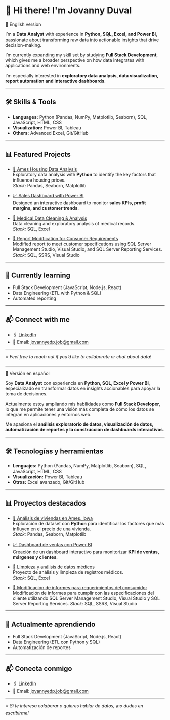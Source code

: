 # 👋 Hi there! I'm Jovanny Duval

📌 English version

I’m a **Data Analyst** with experience in **Python, SQL, Excel, and Power BI**, passionate about transforming raw data into actionable insights that drive decision-making.  

I’m currently expanding my skill set by studying **Full Stack Development**, which gives me a broader perspective on how data integrates with applications and web environments.  

I’m especially interested in **exploratory data analysis, data visualization, report automation and interactive dashboards**.

---

## 🛠️ Skills & Tools

- **Languages:** Python (Pandas, NumPy, Matplotlib, Seaborn), SQL, JavaScript, HTML, CSS  
- **Visualization:** Power BI, Tableau  
- **Others:** Advanced Excel, Git/GitHub  

---

## 📊 Featured Projects

- [🏡 Ames Housing Data Analysis](https://github.com/JovannyDP/housing-price-exploration)  
  Exploratory data analysis with **Python** to identify the key factors that influence housing prices.  
  *Stack:* Pandas, Seaborn, Matplotlib  

- [📈 Sales Dashboard with Power BI](https://github.com/JovannyDP/powerbi-sales-analytics/tree/main)  
  Designed an interactive dashboard to monitor **sales KPIs, profit margins, and customer trends**.  

- [🧹 Medical Data Cleaning & Analysis](https://github.com/JovannyDP/intrathecal-morphine-analysis)  
  Data cleaning and exploratory analysis of medical records.  
  *Stack:* SQL, Excel

- [📝 Report Modification for Consumer Requirements](https://github.com/JovannyDP/thromboprophylaxis-timeliness-analysis)  
  Modified report to meet customer specifications using SQL Server Management Studio, Visual Studio, and SQL Server Reporting Services.
  *Stack:* SQL, SSRS, Visual Studio

---

## 🚀 Currently learning
- Full Stack Development (JavaScript, Node.js, React)  
- Data Engineering (ETL with Python & SQL)  
- Automated reporting  

---

## 📬 Connect with me

- 🖇️ [LinkedIn](https://www.linkedin.com/in/jovannyduval/)  
- 📧 Email: jovannyedp.job@gmail.com 

---

⭐ *Feel free to reach out if you’d like to collaborate or chat about data!*

---

📌 Versión en español

Soy **Data Analyst** con experiencia en **Python, SQL, Excel y Power BI**, especializado en transformar datos en insights accionables para apoyar la toma de decisiones.  

Actualmente estoy ampliando mis habilidades como **Full Stack Developer**, lo que me permite tener una visión más completa de cómo los datos se integran en aplicaciones y entornos web.  

Me apasiona el **análisis exploratorio de datos, visualización de datos, automatización de reportes y la construcción de dashboards interactivos**.

---

## 🛠️ Tecnologías y herramientas

- **Lenguajes:** Python (Pandas, NumPy, Matplotlib, Seaborn), SQL, JavaScript, HTML, CSS  
- **Visualización:** Power BI, Tableau  
- **Otros:** Excel avanzado, Git/GitHub  

---

## 📊 Proyectos destacados

- [🏡 Análisis de viviendas en Ames, Iowa](https://github.com/JovannyDP/housing-price-exploration)  
  Exploración de dataset con **Python** para identificar los factores que más influyen en el precio de una vivienda.  
  *Stack:* Pandas, Seaborn, Matplotlib  

- [📈 Dashboard de ventas con Power BI](https://github.com/JovannyDP/powerbi-sales-analytics/tree/main)  
  Creación de un dashboard interactivo para monitorizar **KPI de ventas, márgenes y clientes**.  

- [🧹 Limpieza y análisis de datos médicos](https://github.com/JovannyDP/intrathecal-morphine-analysis)    
  Proyecto de análisis y limpieza de registros médicos.  
  *Stack:* SQL, Excel

- [📝 Modificación de informes para requerimientos del consumidor](https://github.com/JovannyDP/thromboprophylaxis-timeliness-analysis)  
  Modificación de informes para cumplir con las especificaciones del cliente utilizando SQL Server Management Studio, Visual Studio y SQL Server Reporting Services.
  *Stack:* SQL, SSRS, Visual Studio

---

## 🚀 Actualmente aprendiendo
- Full Stack Development (JavaScript, Node.js, React)  
- Data Engineering (ETL con Python y SQL)  
- Automatización de reportes  

---

## 📬 Conecta conmigo

- 🖇️ [LinkedIn](https://www.linkedin.com/in/jovannyduval/)  
- 📧 Email: jovannyedp.job@gmail.com  

---

⭐ *Si te interesa colaborar o quieres hablar de datos, ¡no dudes en escribirme!*

